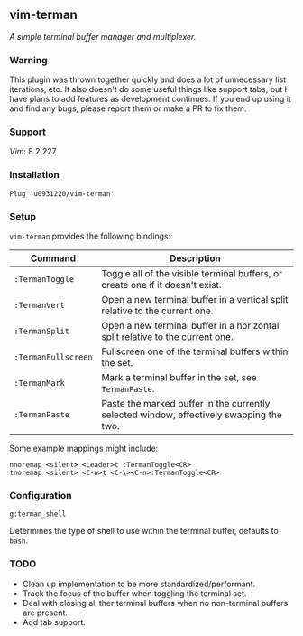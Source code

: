 ## vim-terman

_A simple terminal buffer manager and multiplexer._

### Warning

This plugin was thrown together quickly and does a lot of unnecessary list iterations, etc.
It also doesn't do some useful things like support tabs, but I have plans to add features as development continues.
If you end up using it and find any bugs, please report them or make a PR to fix them.

### Support

_Vim_: 8.2.227

### Installation

```
Plug 'u0931220/vim-terman'
```

### Setup

`vim-terman` provides the following bindings:

| **Command** | **Description** |
|---|---|
| `:TermanToggle` | Toggle all of the visible terminal buffers, or create one if it doesn't exist. |
| `:TermanVert` | Open a new terminal buffer in a vertical split relative to the current one. |
| `:TermanSplit` | Open a new terminal buffer in a horizontal split relative to the current one. |
| `:TermanFullscreen` | Fullscreen one of the terminal buffers within the set. |
| `:TermanMark` | Mark a terminal buffer in the set, see `TermanPaste`. |
| `:TermanPaste` | Paste the marked buffer in the currently selected window, effectively swapping the two. |

Some example mappings might include:

```
nnoremap <silent> <Leader>t :TermanToggle<CR>
tnoremap <silent> <C-w>t <C-\><C-n>:TermanToggle<CR>
```

### Configuration

```
g:terman_shell
```

Determines the type of shell to use within the terminal buffer, defaults to `bash`.

### TODO

- Clean up implementation to be more standardized/performant.
- Track the focus of the buffer when toggling the terminal set.
- Deal with closing all ther terminal buffers when no non-terminal buffers are present.
- Add tab support.
